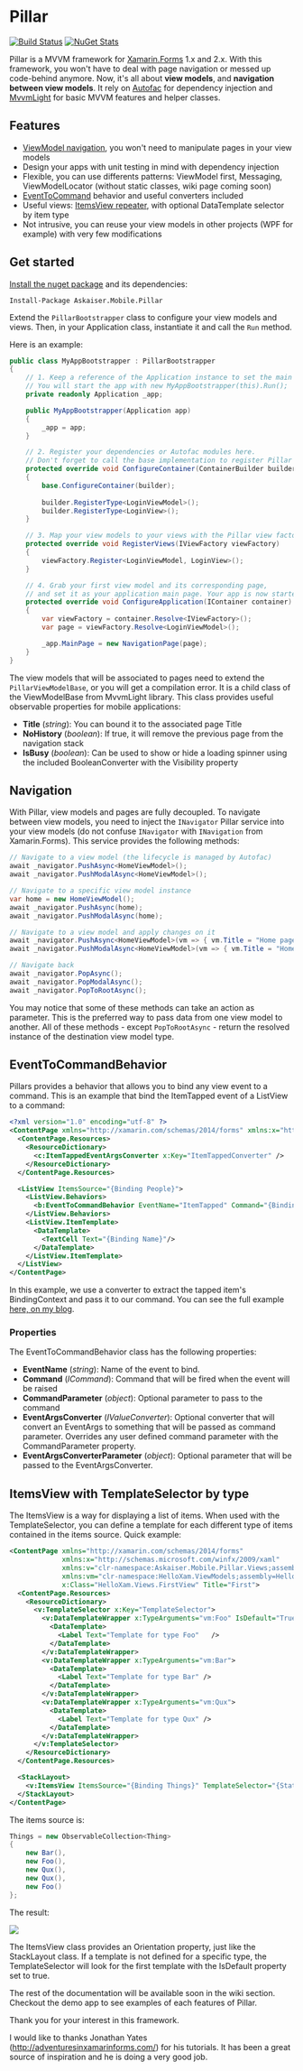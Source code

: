 # Pillar

[![Build Status](https://travis-ci.org/asimmon/Pillar.svg?branch=master)](https://travis-ci.org/asimmon/Pillar)
[![NuGet Stats](https://img.shields.io/nuget/dt/Askaiser.Mobile.Pillar.svg)](https://www.nuget.org/packages/Askaiser.Mobile.Pillar)

Pillar is a MVVM framework for [Xamarin.Forms](https://xamarin.com/forms) 1.x and 2.x. With this framework, you won't have to deal with page navigation or messed up code-behind anymore. Now, it's all about **view models**, and **navigation between view models**. It rely on [Autofac](http://autofac.org/) for dependency injection and [MvvmLight](https://mvvmlight.codeplex.com/) for basic MVVM features and helper classes.

## Features

* [ViewModel navigation](#navigation), you won't need to manipulate pages in your view models
* Design your apps with unit testing in mind with dependency injection
* Flexible, you can use differents patterns: ViewModel first, Messaging, ViewModelLocator (without static classes, wiki page coming soon)
* [EventToCommand](#eventtocommandbehavior) behavior and useful converters included
* Useful views: [ItemsView repeater](#itemsview-with-templateselector-by-type), with optional DataTemplate selector by item type
* Not intrusive, you can reuse your view models in other projects (WPF for example) with very few modifications 

## Get started

[Install the nuget package](https://www.nuget.org/packages/Askaiser.Mobile.Pillar/) and its dependencies:

    Install-Package Askaiser.Mobile.Pillar

Extend the `PillarBootstrapper` class to configure your view models and views. Then, in your Application class, instantiate it and call the `Run` method.

Here is an example:

```C#
public class MyAppBootstrapper : PillarBootstrapper
{
    // 1. Keep a reference of the Application instance to set the main page later.
    // You will start the app with new MyAppBootstrapper(this).Run();
    private readonly Application _app;

    public MyAppBootstrapper(Application app)
    {
        _app = app;
    }

    // 2. Register your dependencies or Autofac modules here.
    // Don't forget to call the base implementation to register Pillar dependencies.
    protected override void ConfigureContainer(ContainerBuilder builder)
    {
		base.ConfigureContainer(builder);
        
        builder.RegisterType<LoginViewModel>();
        builder.RegisterType<LoginView>();
    }

    // 3. Map your view models to your views with the Pillar view factory.
    protected override void RegisterViews(IViewFactory viewFactory)
    {
        viewFactory.Register<LoginViewModel, LoginView>();
    }

    // 4. Grab your first view model and its corresponding page,
    // and set it as your application main page. Your app is now started!
    protected override void ConfigureApplication(IContainer container)
    {
        var viewFactory = container.Resolve<IViewFactory>();
        var page = viewFactory.Resolve<LoginViewModel>();

        _app.MainPage = new NavigationPage(page);
    }
}
```

The view models that will be associated to pages need to extend the `PillarViewModelBase`, or you will get a compilation error. It is a child class of the ViewModelBase from MvvmLight library. This class provides useful observable properties for mobile applications:

* **Title** (*string*): You can bound it to the associated page Title
* **NoHistory** (*boolean*): If true, it will remove the previous page from the navigation stack
* **IsBusy** (*boolean*): Can be used to show or hide a loading spinner using the included BooleanConverter with the Visibility property

## Navigation

With Pillar, view models and pages are fully decoupled. To navigate between view models, you need to inject the `INavigator` Pillar service into your view models (do not confuse `INavigator` with `INavigation` from Xamarin.Forms). This service provides the following methods:

```C#
// Navigate to a view model (the lifecycle is managed by Autofac)
await _navigator.PushAsync<HomeViewModel>();
await _navigator.PushModalAsync<HomeViewModel>();

// Navigate to a specific view model instance
var home = new HomeViewModel();
await _navigator.PushAsync(home);
await _navigator.PushModalAsync(home);

// Navigate to a view model and apply changes on it
await _navigator.PushAsync<HomeViewModel>(vm => { vm.Title = "Home page"; });
await _navigator.PushModalAsync<HomeViewModel>(vm => { vm.Title = "Home page"; });

// Navigate back
await _navigator.PopAsync();
await _navigator.PopModalAsync();
await _navigator.PopToRootAsync();
```

You may notice that some of these methods can take an action as parameter. This is the preferred way to pass data from one view model to another. All of these methods - except `PopToRootAsync` - return the resolved instance of the destination view model type.

## EventToCommandBehavior

Pillars provides a behavior that allows you to bind any view event to a command. This is an example that bind the ItemTapped event of a ListView to a command:

```XML
<?xml version="1.0" encoding="utf-8" ?>
<ContentPage xmlns="http://xamarin.com/schemas/2014/forms" xmlns:x="http://schemas.microsoft.com/winfx/2009/xaml" xmlns:b="clr-namespace:HelloEventToCommand.Behaviors;assembly=HelloEventToCommand" xmlns:c="clr-namespace:HelloEventToCommand.Converters;assembly=HelloEventToCommand" x:Class="HelloEventToCommand.Views.HomeView">
  <ContentPage.Resources>
    <ResourceDictionary>
      <c:ItemTappedEventArgsConverter x:Key="ItemTappedConverter" />
    </ResourceDictionary>
  </ContentPage.Resources>

  <ListView ItemsSource="{Binding People}">
    <ListView.Behaviors>
      <b:EventToCommandBehavior EventName="ItemTapped" Command="{Binding SayHelloCommand}" EventArgsConverter="{StaticResource ItemTappedConverter}" />
    </ListView.Behaviors>
    <ListView.ItemTemplate>
      <DataTemplate>
        <TextCell Text="{Binding Name}"/>
      </DataTemplate>
    </ListView.ItemTemplate>
  </ListView>
</ContentPage>
```

In this example, we use a converter to extract the tapped item's BindingContext and pass it to our command. You can see the full example [here, on my blog](http://anthonysimmon.com/eventtocommand-in-xamarin-forms-apps/).

### Properties

The EventToCommandBehavior class has the following properties:

* **EventName** (*string*): Name of the event to bind.
* **Command** (*ICommand*): Command that will be fired when the event will be raised
* **CommandParameter** (*object*): Optional parameter to pass to the command
* **EventArgsConverter** (*IValueConverter*): Optional converter that will convert an EventArgs to something that will be passed as command parameter. Overrides any user defined command parameter with the CommandParameter property.
* **EventArgsConverterParameter** (*object*): Optional parameter that will be passed to the EventArgsConverter.

## ItemsView with TemplateSelector by type

The ItemsView is a  way for displaying a list of items. When used with the TemplateSelector, you can define a template for each different type of items contained in the items source. Quick example:

```XML
<ContentPage xmlns="http://xamarin.com/schemas/2014/forms"
             xmlns:x="http://schemas.microsoft.com/winfx/2009/xaml"
             xmlns:v="clr-namespace:Askaiser.Mobile.Pillar.Views;assembly=Askaiser.Mobile.Pillar"
             xmlns:vm="clr-namespace:HelloXam.ViewModels;assembly=HelloXam"
             x:Class="HelloXam.Views.FirstView" Title="First">
  <ContentPage.Resources>
    <ResourceDictionary>
      <v:TemplateSelector x:Key="TemplateSelector">
        <v:DataTemplateWrapper x:TypeArguments="vm:Foo" IsDefault="True">
          <DataTemplate>
            <Label Text="Template for type Foo"   />
          </DataTemplate>
        </v:DataTemplateWrapper>
        <v:DataTemplateWrapper x:TypeArguments="vm:Bar">
          <DataTemplate>
            <Label Text="Template for type Bar" />
          </DataTemplate>
        </v:DataTemplateWrapper>
        <v:DataTemplateWrapper x:TypeArguments="vm:Qux">
          <DataTemplate>
            <Label Text="Template for type Qux" />
          </DataTemplate>
        </v:DataTemplateWrapper>
      </v:TemplateSelector>
    </ResourceDictionary>
  </ContentPage.Resources>

  <StackLayout>
    <v:ItemsView ItemsSource="{Binding Things}" TemplateSelector="{StaticResource TemplateSelector}" Orientation="Vertical" />
  </StackLayout>
</ContentPage>
```

The items source is:

```C#
Things = new ObservableCollection<Thing>
{
    new Bar(),
    new Foo(),
    new Qux(),
    new Qux(),
    new Foo()
};
```

The result:

![](http://anthonysimmon.com/wp-content/uploads/pillar/pillar-itemsview-result.png)

The ItemsView class provides an Orientation property, just like the StackLayout class.
If a template is not defined for a specific type, the TemplateSelector will look for the first template with the IsDefault property set to true.

The rest of the documentation will be available soon in the wiki section. Checkout the demo app to see examples of each features of Pillar.

Thank you for your interest in this framework.

I would like to thanks Jonathan Yates (http://adventuresinxamarinforms.com/) for his tutorials. It has been a great source of inspiration and he is doing a very good job.
